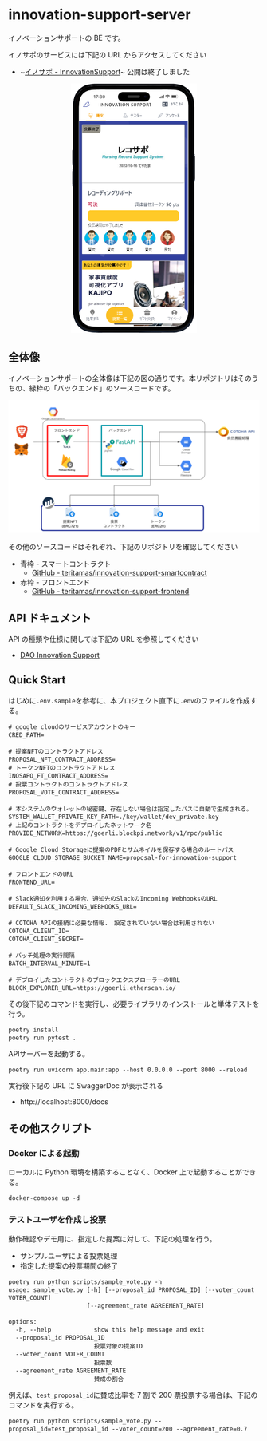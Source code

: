 # innovation-support-server

イノベーションサポートの BE です。

イノサポのサービスには下記の URL からアクセスしてください

- ~[イノサポ - InnovationSupport](https://innovation-support-d391e.web.app)~ 公開は終了しました

<div align="center">
  <img src="./docs/app.png" height="500">
</div>

## 全体像

イノベーションサポートの全体像は下記の図の通りです。本リポジトリはそのうちの、緑枠の「バックエンド」のソースコードです。

![アーキテクチャ](./docs/arch.png)

その他のソースコードはそれぞれ、下記のリポジトリを確認してください

- 青枠 - スマートコントラクト
  - [GitHub - teritamas/innovation-support-smartcontract](https://github.com/teritamas/innovation-support-smartcontract)
- 赤枠 - フロントエンド
  - [GitHub - teritamas/innovation-support-frontend](https://github.com/teritamas/innovation-support-frontend)

## API ドキュメント

API の種類や仕様に関しては下記の URL を参照してください

- [DAO Innovation Support](https://innovation-support-server-fae3im6i6q-an.a.run.app/docs)

## Quick Start

はじめに`.env.sample`を参考に、本プロジェクト直下に`.env`のファイルを作成する。

```sh:.env.sample
# google cloudのサービスアカウントのキー
CRED_PATH=

# 提案NFTのコントラクトアドレス
PROPOSAL_NFT_CONTRACT_ADDRESS=
# トークンNFTのコントラクトアドレス
INOSAPO_FT_CONTRACT_ADDRESS=
# 投票コントラクトのコントラクトアドレス
PROPOSAL_VOTE_CONTRACT_ADDRESS=

# 本システムのウォレットの秘密鍵、存在しない場合は指定したパスに自動で生成される。
SYSTEM_WALLET_PRIVATE_KEY_PATH=./key/wallet/dev_private.key
# 上記のコントラクトをデプロイしたネットワーク名
PROVIDE_NETWORK=https://goerli.blockpi.network/v1/rpc/public

# Google Cloud Storageに提案のPDFとサムネイルを保存する場合のルートパス
GOOGLE_CLOUD_STORAGE_BUCKET_NAME=proposal-for-innovation-support

# フロントエンドのURL
FRONTEND_URL=

# Slack通知を利用する場合、通知先のSlackのIncoming WebhooksのURL
DEFAULT_SLACK_INCOMING_WEBHOOKS_URL=

# COTOHA APIの接続に必要な情報.　設定されていない場合は利用されない
COTOHA_CLIENT_ID=
COTOHA_CLIENT_SECRET=

# バッチ処理の実行間隔
BATCH_INTERVAL_MINUTE=1

# デプロイしたコントラクトのブロックエクスプローラーのURL
BLOCK_EXPLORER_URL=https://goerli.etherscan.io/
```

その後下記のコマンドを実行し、必要ライブラリのインストールと単体テストを行う。

```sh:
poetry install
poetry run pytest .
```

APIサーバーを起動する。

```sh:
poetry run uvicorn app.main:app --host 0.0.0.0 --port 8000 --reload
```

実行後下記の URL に SwaggerDoc が表示される

- http://localhost:8000/docs


## その他スクリプト

### Docker による起動

ローカルに Python 環境を構築することなく、Docker 上で起動することができる。

```sh:
docker-compose up -d
```

### テストユーザを作成し投票

動作確認やデモ用に、指定した提案に対して、下記の処理を行う。
- サンプルユーザによる投票処理
- 指定した提案の投票期間の終了

```sh:
poetry run python scripts/sample_vote.py -h
usage: sample_vote.py [-h] [--proposal_id PROPOSAL_ID] [--voter_count VOTER_COUNT]
                      [--agreement_rate AGREEMENT_RATE]

options:
  -h, --help            show this help message and exit
  --proposal_id PROPOSAL_ID
                        投票対象の提案ID
  --voter_count VOTER_COUNT
                        投票数
  --agreement_rate AGREEMENT_RATE
                        賛成の割合
```

例えば、`test_proposal_id`に賛成比率を 7 割で 200 票投票する場合は、下記のコマンドを実行する。

```sh:
poetry run python scripts/sample_vote.py --proposal_id=test_proposal_id --voter_count=200 --agreement_rate=0.7
```
